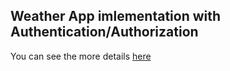 ## Weather App imlementation with Authentication/Authorization

You can see the more details [here](https://github.com/orhanors/WeatherApp)
